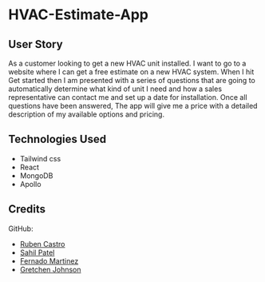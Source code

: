 # HVAC-Estimate-App

## User Story
As a customer looking to get a new HVAC unit installed. 
I want to go to a website where I can get a free estimate on a new HVAC system.
When I hit Get started then I am presented with a series of questions that are going to automatically determine what kind of unit I need and how a sales representative can contact me and set up a date for installation.
Once all questions have been answered, The app will give me a price with a detailed description of my available options and pricing. 

## Technologies Used

- Tailwind css
- React
- MongoDB
- Apollo

## Credits

GitHub:
- [Ruben Castro](https://github.com/RubenCastroCoding)
- [Sahil Patel](https://github.com/War-Nugget)
- [Fernado Martinez](https://github.com/FMartinez59)
- [Gretchen Johnson](https://github.com/gretchesketch)
